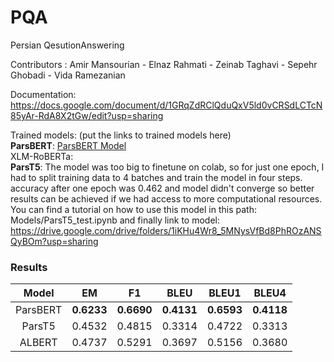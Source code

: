 # PQA
Persian QesutionAnswering

Contributors : Amir Mansourian - Elnaz Rahmati - Zeinab Taghavi - Sepehr Ghobadi - Vida Ramezanian

Documentation: https://docs.google.com/document/d/1GRqZdRClQduQxV5ld0vCRSdLCTcN85yAr-RdA8X2tGw/edit?usp=sharing

Trained models: (put the links to trained models here)
<br/>
**ParsBERT**: [ParsBERT Model](https://drive.google.com/drive/folders/10j3KSd0zu4eM94yNKH7B-4grd5PhkeT_?usp=sharing)
<br/>
XLM-RoBERTa:
<br/>
**ParsT5**: The model was too big to finetune on colab, so for just one epoch, I had to split training data to 4 batches and train the model in four steps. accuracy after one epoch was 0.462 and model didn't converge so better results can be achieved if we had access to more computational resources. You can find a tutorial on how to use this model in this path: Models/ParsT5_test.ipynb and finally link to model: https://drive.google.com/drive/folders/1iKHu4Wr8_5MNysVfBd8PhROzANSQyBOm?usp=sharing



### Results

|   Model  |  EM  | F1 | BLEU | BLEU1 | BLEU4 | 
|:----------:|:---------:|:------------:|:------------:|:------------:|:------------:|
| ParsBERT | **0.6233** |    **0.6690**   | **0.4131**  | **0.6593**  |**0.4118**   | 
| ParsT5 | 0.4532 |    0.4815   | 0.3314    | 0.4722    | 0.3313     | 
| ALBERT | 0.4737 |     0.5291     |       0.3697     |      0.5156    |      0.3680    | 
